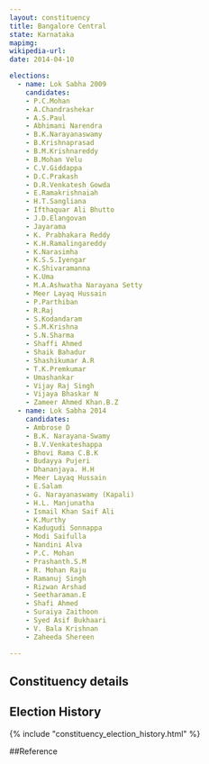 ```yaml
---
layout: constituency
title: Bangalore Central
state: Karnataka
mapimg: 
wikipedia-url: 
date: 2014-04-10

elections: 
  - name: Lok Sabha 2009
    candidates: 
    - P.C.Mohan 
    - A.Chandrashekar 
    - A.S.Paul 
    - Abhimani Narendra 
    - B.K.Narayanaswamy 
    - B.Krishnaprasad 
    - B.M.Krishnareddy 
    - B.Mohan Velu 
    - C.V.Giddappa 
    - D.C.Prakash 
    - D.R.Venkatesh Gowda 
    - E.Ramakrishnaiah 
    - H.T.Sangliana 
    - Ifthaquar Ali Bhutto 
    - J.D.Elangovan 
    - Jayarama 
    - K. Prabhakara Reddy 
    - K.H.Ramalingareddy 
    - K.Narasimha 
    - K.S.S.Iyengar 
    - K.Shivaramanna 
    - K.Uma 
    - M.A.Ashwatha Narayana Setty 
    - Meer Layaq Hussain 
    - P.Parthiban 
    - R.Raj 
    - S.Kodandaram 
    - S.M.Krishna 
    - S.N.Sharma 
    - Shaffi Ahmed 
    - Shaik Bahadur 
    - Shashikumar A.R 
    - T.K.Premkumar 
    - Umashankar 
    - Vijay Raj Singh 
    - Vijaya Bhaskar N 
    - Zameer Ahmed Khan.B.Z  
  - name: Lok Sabha 2014
    candidates: 
    - Ambrose D 
    - B.K. Narayana-Swamy 
    - B.V.Venkateshappa 
    - Bhovi Rama C.B.K 
    - Budayya Pujeri 
    - Dhananjaya. H.H 
    - Meer Layaq Hussain 
    - E.Salam 
    - G. Narayanaswamy (Kapali) 
    - H.L. Manjunatha 
    - Ismail Khan Saif Ali 
    - K.Murthy 
    - Kadugudi Sonnappa 
    - Modi Saifulla 
    - Nandini Alva 
    - P.C. Mohan 
    - Prashanth.S.M 
    - R. Mohan Raju 
    - Ramanuj Singh 
    - Rizwan Arshad 
    - Seetharaman.E 
    - Shafi Ahmed 
    - Suraiya Zaithoon 
    - Syed Asif Bukhaari 
    - V. Bala Krishnan 
    - Zaheeda Shereen  

---
```


## Constituency details


## Election History
{% include "constituency_election_history.html" %}

##Reference
